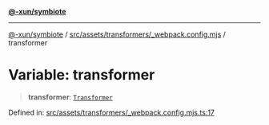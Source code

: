 [**@-xun/symbiote**](../../../../../README.md)

***

[@-xun/symbiote](../../../../../README.md) / [src/assets/transformers/\_webpack.config.mjs](../README.md) / transformer

# Variable: transformer

> **transformer**: [`Transformer`](../../../type-aliases/Transformer.md)

Defined in: [src/assets/transformers/\_webpack.config.mjs.ts:17](https://github.com/Xunnamius/symbiote/blob/167e0f9b786b0a4f8ab8478cb4284deee6916ad7/src/assets/transformers/_webpack.config.mjs.ts#L17)

